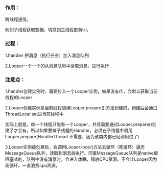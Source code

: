 ### 作用：

跨线程通信。

例如子线程获取数据，切换到主线程更新UI。

### 过程：

1.handler 把消息（执行任务）加入消息队列

2.Looper一个一个的从消息队列中读取消息，进行执行

### 注意点：

1.handler创建实例时，需要传入一个Looper实例，如果没有传，会默认获取当前线程的Looper

2.Looper创建实例是当前线程调用Looper.prepare();方法创建的，创建后会通过ThreadLocal set进当前线程中

实际上就是，每一个线程只能有一个Looper，并且需要通过Looper.prepare()创建了才会有，所以如果要做子线程的Handler，必须在子线程中调用Looper.prepare(HandlerThread 不需要，因为该类内部已经调用过了)

3.Looper实例被创建后，会调用Looper.loop()方法去循环（死循环）遍历MessageQueue队列，读取到消息后执行。同事MessageQueue队列是native层阻塞式的，队列中没有消息时，会进入休眠，释放CPU资源，不会让Looper因为死循环，一直浪费cpu资源。
